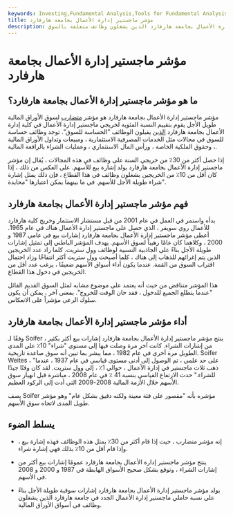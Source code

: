 ```yaml
---
keywords: Investing,Fundamental Analysis,Tools for Fundamental Analysis,Tools
title: مؤشر ماجستير إدارة الأعمال بجامعة هارفارد
description: يربط مؤشر ماجستير إدارة الأعمال بجامعة هارفارد أداء السوق وماجستير إدارة الأعمال بجامعة هارفارد الذين يشغلون وظائف متعلقة بالسوق.
---
```


# مؤشر ماجستير إدارة الأعمال بجامعة هارفارد
## ما هو مؤشر ماجستير إدارة الأعمال بجامعة هارفارد؟

مؤشر ماجستير إدارة الأعمال بجامعة هارفارد هو مؤشر [متضارب](/contrarian) لسوق الأوراق المالية طويل الأجل يقوم بتقييم النسبة المئوية لخريجي ماجستير إدارة الأعمال في كلية إدارة الأعمال بجامعة هارفارد [الذين](/mba) يقبلون الوظائف "الحساسة للسوق". توجد وظائف حساسة للسوق في مجالات مثل الخدمات المصرفية الاستثمارية ، ومبيعات وتداول الأوراق المالية ، وحقوق الملكية الخاصة ، ورأس المال الاستثماري ، وعمليات الشراء بالرافعة المالية.

إذا حصل أكثر من 30٪ من خريجي السنة على وظائف في هذه المجالات ، يُقال إن مؤشر ماجستير إدارة الأعمال بجامعة هارفارد يولد إشارة بيع للأسهم. على العكس من ذلك ، إذا كان أقل من 10٪ من الخريجين يشغلون وظائف في هذا القطاع ، فإن ذلك يمثل إشارة شراء طويلة الأجل للأسهم. في ما بينهما يمكن اعتبارها "محايدة".

## فهم مؤشر ماجستير إدارة الأعمال بجامعة هارفارد

بدأه واستمر في العمل في عام 2001 من قبل مستشار الاستثمار وخريج كلية هارفارد للأعمال روي سويفر ، الذي حصل على ماجستير إدارة الأعمال هناك في عام 1965. أعطى مؤشر ماجستير إدارة الأعمال بجامعة هارفارد إشارات بيع في عامي 1987 و 2000 ، وكلاهما كان عامًا رهيباً لسوق الأسهم. يهدف المؤشر الباطني إلى تمثيل إشارات طويلة الأجل بناءً على الجاذبية النسبية لوظائف وول ستريت. كلما زاد عدد الخريجين الذين يتم إغرائهم للذهاب إلى هناك ، كلما أصبحت وول ستريت أكثر انتفاخًا وزاد احتمال اقتراب السوق من القمة. عندما يكون أداء أسواق الأسهم ضعيفًا ، يرغب عدد أقل من الخريجين في دخول هذا القطاع.

هذا المؤشر متناقض من حيث أنه يعتمد على موضوع مشابه لمثل السوق القديم القائل "عندما يتطلع الجميع للدخول ، فقد حان الوقت للخروج". بمعنى آخر ، يمكن أن يكون سلوك الرعي مؤشراً على الانعكاس.

## أداء مؤشر ماجستير إدارة الأعمال بجامعة هارفارد

وفقًا لـ Soifer ، ينتج مؤشر ماجستير إدارة الأعمال بجامعة هارفارد إشارات بيع أكثر بكثير من إشارات الشراء. كانت آخر مرة وصلت فيها إلى مستوى "شراء" 10٪ على المدى الطويل مرة أخرى في عام 1982 ، مما يبشر بما تبين أنه سوق صاعدة تاريخية. Soifer Weites ، "على حد علمي ، تم الوصول إلى أدنى مستوى قياسي في عام 1937 ، عندما ذهب ثلاث ماجستير في إدارة الأعمال ، حوالي 1٪ ، إلى وول ستريت. لقد كان وقتًا جيدًا للشراء." حدث الارتفاع القياسي بنسبة 41 ٪ في عام 2008 ، مباشرة قبل انهيار سوق الأسهم خلال الأزمة المالية 2008-2009 التي أدت إلى الركود العظيم.

يصف Soifer مؤشره بأنه "مقصور على فئة معينة ولكنه دقيق بشكل عام" وهو مؤشر طويل المدى لاتجاه سوق الأسهم.

## يسلط الضوء

- إنه مؤشر متضارب ، حيث إذا قام أكثر من 30٪ بمثل هذه الوظائف فهذه إشارة بيع ، وإذا قام أقل من 10٪ بذلك فهي إشارة شراء.

- ينتج مؤشر ماجستير إدارة الأعمال بجامعة هارفارد عمومًا إشارات بيع أكثر من إشارات الشراء ، وتوقع بشكل صحيح الأسواق الهابطة في 1987 و 2000 و 2008 في الأسهم.

- يولد مؤشر ماجستير إدارة الأعمال بجامعة هارفارد إشارات سوقية طويلة الأجل بناءً على نسبة حاملي ماجستير إدارة الأعمال الجدد في جامعة هارفارد الذين يشغلون وظائف في أسواق الأوراق المالية.

